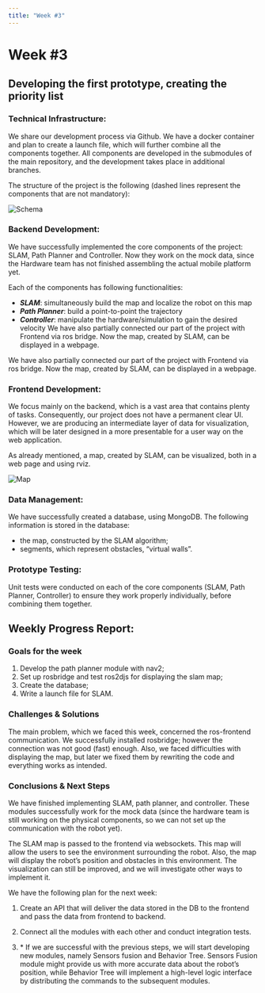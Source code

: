 ```yaml
---
title: "Week #3"
---
```


# **Week #3**

## **Developing the first prototype, creating the priority list**

### **Technical Infrastructure**:

We share our development process via Github. We have a docker container and plan to create a launch file, which will further combine all the components together. All components are developed in the submodules of the main repository, and the development takes place in additional branches.

The structure of the project is the following (dashed lines represent the components that are not mandatory):

![Schema](/2024/SoftOverlord100/backend_schema2.png)

### **Backend Development**:

We have successfully implemented the core components of the project: SLAM, Path Planner and Controller. Now they work on the mock data, since the Hardware team has not finished assembling the actual mobile platform yet. 

Each of the components has following functionalities:

  - ***SLAM***: simultaneously build the map and localize the robot on this map
  - ***Path Planner***: build a point-to-point the trajectory
  - ***Controller***: manipulate the hardware/simulation to gain the desired velocity
      We have also partially connected our part of the project with Frontend via ros bridge. Now the map, created by SLAM, can be displayed in a webpage. 

We have also partially connected our part of the project with Frontend via ros bridge. Now the map, created by SLAM, can be displayed in a webpage. 


### **Frontend Development**:

We focus mainly on the backend, which is a vast area that contains plenty of tasks. Consequently, our project does not have a permanent clear UI. However, we are producing an intermediate layer of data for visualization, which will be later designed in a more presentable for a user way on the web application. 

As already mentioned, a map, created by SLAM, can be visualized, both in a web page and using rviz.

![Map](/2024/SoftOverlord100/slam_map.jpg)


### **Data Management**:

We have successfully created a database, using MongoDB. The following information is stored in the database:
- the map, constructed by the SLAM algorithm;
- segments, which represent obstacles, “virtual walls”.  

### **Prototype Testing**:

Unit tests were conducted on each of the core components (SLAM, Path Planner, Controller) to ensure they work properly individually, before combining them together.

## **Weekly Progress Report**:

### Goals for the week

1) Develop the path planner module with nav2;
2) Set up rosbridge and test ros2djs for displaying the slam map;
3) Create the database;
4) Write a launch file for SLAM.

### **Challenges & Solutions**

The main problem, which we faced this week, concerned the ros-frontend communication. We successfully installed rosbridge; however the connection was not good (fast) enough. Also, we faced difficulties with displaying the map, but later we fixed them by rewriting the code and everything works as intended. 

### **Conclusions & Next Steps**

We have finished implementing SLAM, path planner, and controller. These modules successfully work for the mock data (since the hardware team is still working on the physical components, so we can not set up the communication with the robot yet). 

The SLAM map is passed to the frontend via websockets. This map will allow the users to see the environment surrounding the robot. Also, the map will display the robot’s position and obstacles in this environment. The visualization can still be improved, and we will investigate other ways to implement it.

We have the following plan for the next week:

1) Create an API that will deliver the data stored in the DB to the frontend and pass the data from frontend to backend.

2) Connect all the modules with each other and conduct integration tests.

3) &ast; If we are successful with the previous steps, we will start developing new modules, namely Sensors fusion and Behavior Tree. Sensors Fusion module might provide us with more accurate data about the robot’s position, while Behavior Tree will implement a high-level logic interface by distributing the commands to the subsequent modules. 

